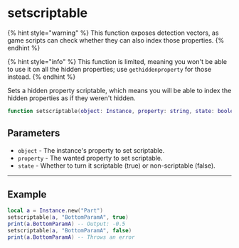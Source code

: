 # setscriptable

{% hint style="warning" %}
This function exposes detection vectors, as game scripts can check whether they can also index those properties.
{% endhint %}

{% hint style="info" %}
This function is limited, meaning you won't be able to use it on all the hidden properties; use `gethiddenproperty` for those instead.
{% endhint %}

Sets a hidden property scriptable, which means you will be able to index the hidden properties as if they weren't hidden.

```lua
function setscriptable(object: Instance, property: string, state: boolean): boolean | nil
```

## Parameters

* `object` - The instance's property to set scriptable.
* `property` - The wanted property to set scriptable.
* `state` - Whether to turn it scriptable (true) or non-scriptable (false).

***

## Example

```lua
local a = Instance.new("Part")
setscriptable(a, "BottomParamA", true)
print(a.BottomParamA) -- Output: -0.5
setscriptable(a, "BottomParamA", false)
print(a.BottomParamA) -- Throws an error
```
